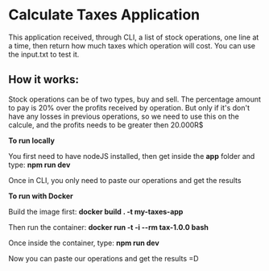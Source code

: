 <h1>Calculate Taxes Application</h1>

This application received, through CLI, a list of stock operations, one line at a time, then return how much taxes which operation will cost. You can use the input.txt to test it.

<h2>How it works:</h2>

Stock operations can be of two types, buy and sell. The percentage amount to pay is 20% over the profits received by operation. But only if it's don't have any losses in previous operations, so we need to use this on the calcule, and the profits needs to be greater then 20.000R$

**To run locally**

You first need to have nodeJS installed, then get inside the **app** folder and type: **npm run dev**

Once in CLI, you only need to paste our operations and get the results

**To run with Docker**

Build the image first: **docker build . -t my-taxes-app**

Then run the container: **docker run -t -i --rm tax-1.0.0 bash**

Once inside the container, type: **npm run dev**

Now you can paste our operations and get the results =D

